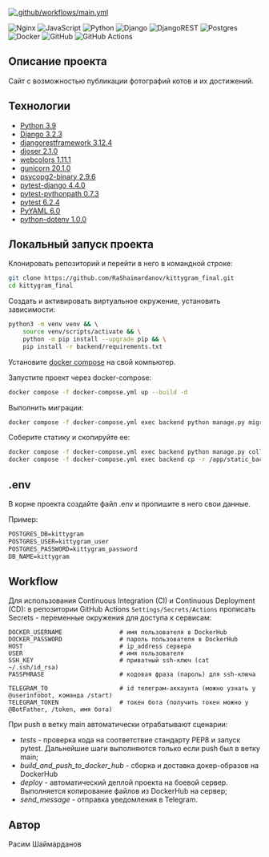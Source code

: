 [![.github/workflows/main.yml](https://github.com/RaShaimardanov/kittygram_final/actions/workflows/main.yml/badge.svg)](https://github.com/RaShaimardanov/kittygram_final/actions/workflows/main.yml)

![Nginx](https://img.shields.io/badge/nginx-%23009639.svg?style=for-the-badge&logo=nginx&logoColor=white) ![JavaScript](https://img.shields.io/badge/javascript-%23323330.svg?style=for-the-badge&logo=javascript&logoColor=%23F7DF1E) ![Python](https://img.shields.io/badge/python-3670A0?style=for-the-badge&logo=python&logoColor=ffdd54) ![Django](https://img.shields.io/badge/django-%23092E20.svg?style=for-the-badge&logo=django&logoColor=white) ![DjangoREST](https://img.shields.io/badge/DJANGO-REST-ff1709?style=for-the-badge&logo=django&logoColor=white&color=ff1709&labelColor=gray) ![Postgres](https://img.shields.io/badge/postgres-%23316192.svg?style=for-the-badge&logo=postgresql&logoColor=white) ![Docker](https://img.shields.io/badge/docker-%230db7ed.svg?style=for-the-badge&logo=docker&logoColor=white) ![GitHub](https://img.shields.io/badge/github-%23121011.svg?style=for-the-badge&logo=github&logoColor=white) ![GitHub Actions](https://img.shields.io/badge/github%20actions-%232671E5.svg?style=for-the-badge&logo=githubactions&logoColor=white)

## Описание проекта

Сайт с возможностью публикации фотографий котов и их достижений.

## **Технологии**

* [Python 3.9](https://www.python.org/downloads/)
* [Django 3.2.3](https://www.djangoproject.com/download/)
* [djangorestframework 3.12.4](https://pypi.org/project/djangorestframework/#files)
* [djoser 2.1.0](https://pypi.org/project/djoser/#files)
* [webcolors 1.11.1](https://pypi.org/project/webcolors/1.11.1/)
* [gunicorn 20.1.0](https://pypi.org/project/gunicorn/20.1.0/)
* [psycopg2-binary 2.9.6](https://pypi.org/project/psycopg2-binary/#files)
* [pytest-django 4.4.0](https://pypi.org/project/pytest-django/)
* [pytest-pythonpath 0.7.3](https://pypi.org/project/pytest-pythonpath/)
* [pytest 6.2.4](https://pypi.org/project/pytest/)
* [PyYAML 6.0](https://pypi.org/project/PyYAML/)
* [python-dotenv 1.0.0](https://pypi.org/project/python-dotenv/)

## Локальный запуск проекта

Клонировать репозиторий и перейти в него в командной строке:

```bash
git clone https://github.com/RaShaimardanov/kittygram_final.git
cd kittygram_final
```

Cоздать и активировать виртуальное окружение, установить зависимости:

```bash
python3 -m venv venv && \ 
    source venv/scripts/activate && \
    python -m pip install --upgrade pip && \
    pip install -r backend/requirements.txt
```

Установите [docker compose](https://www.docker.com/) на свой компьютер.

Запустите проект через docker-compose:

```bash
docker compose -f docker-compose.yml up --build -d
```

Выполнить миграции:

```bash
docker compose -f docker-compose.yml exec backend python manage.py migrate
```

Соберите статику и скопируйте ее:

```bash
docker compose -f docker-compose.yml exec backend python manage.py collectstatic  && \
docker compose -f docker-compose.yml exec backend cp -r /app/static_backend/. /backend_static/static/
```

## .env

В корне проекта создайте файл .env и пропишите в него свои данные.

Пример:

```apache
POSTGRES_DB=kittygram
POSTGRES_USER=kittygram_user
POSTGRES_PASSWORD=kittygram_password
DB_NAME=kittygram
```

## Workflow

Для использования Continuous Integration (CI) и Continuous Deployment (CD): в репозитории GitHub Actions `Settings/Secrets/Actions` прописать Secrets - переменные окружения для доступа к сервисам:

```
DOCKER_USERNAME                # имя пользователя в DockerHub
DOCKER_PASSWORD                # пароль пользователя в DockerHub
HOST                           # ip_address сервера
USER                           # имя пользователя
SSH_KEY                        # приватный ssh-ключ (cat ~/.ssh/id_rsa)
PASSPHRASE                     # кодовая фраза (пароль) для ssh-ключа

TELEGRAM_TO                    # id телеграм-аккаунта (можно узнать у @userinfobot, команда /start)
TELEGRAM_TOKEN                 # токен бота (получить токен можно у @BotFather, /token, имя бота)
```

При push в ветку main автоматически отрабатывают сценарии:

* *tests* - проверка кода на соответствие стандарту PEP8 и запуск pytest. Дальнейшие шаги выполняются только если push был в ветку main;
* *build\_and\_push\_to\_docker\_hub* - сборка и доставка докер-образов на DockerHub
* *deploy* - автоматический деплой проекта на боевой сервер. Выполняется копирование файлов из DockerHub на сервер;
* *send\_message* - отправка уведомления в Telegram.

## Автор
Расим Шаймарданов